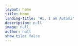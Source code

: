 ```yaml
---
layout: home
title: Home
landing-title: 'Hi, I am Automi'
description: null
image: null
author: null
show_tile: false
---
```


